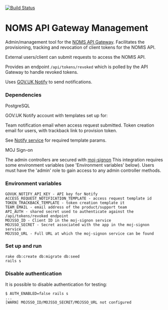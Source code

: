 [![Build Status](https://travis-ci.org/ministryofjustice/noms-api-gateway-management.svg?branch=master)](https://travis-ci.org/ministryofjustice/noms-api-gateway-management)

# NOMS API Gateway Management

Admin/management tool for the [NOMS API Gateway](https://github.com/ministryofjustice/noms-api-gateway). Facilitates the provisioning, tracking and revocation of client tokens for the NOMIS API.

External users/client can submit requests to access the NOMIS API.

Provides an endpoint ```/api/tokens/revoked``` which is polled by the API Gateway to handle revoked tokens.

Uses [GOV.UK Notify](https://www.gov.uk/government/publications/govuk-notify/govuk-notify) to send notifications.

### Dependencies

PostgreSQL

GOV.UK Notify account with templates set up for:

Team notification email when access request submitted.
Token creation email for users, with trackback link to provision token.

See [Notify service](https://github.com/ministryofjustice/noms-api-gateway-management/blob/master/app/services/notify.rb) for required template params.

MOJ Sign-on

The admin controllers are secured with [moj-signon](https://github.com/ministryofjustice/moj-signon)
This integration requires some environment variables (see 'Environment variables' below).
Users must have the 'admin' role to gain access to any admin controller methods.

### Environment variables

    GOVUK_NOTIFY_API_KEY - API key for Notify
    ACCESS_REQUEST_NOTIFICATION_TEMPLATE - access request template id
    TOKEN_TRACKBACK_TEMPLATE - token creation template it
    TEAM_EMAIL - email address of the product/support team
    API_AUTH - shared secret used to authenticate against the /api/tokens/revoked endpoint
    MOJSSO_ID - Client ID in the moj-signon service
    MOJSSO_SECRET - Secret associated with the app in the moj-signon service
    MOJSSO_URL - Full URL at which the moj-signon service can be found

### Set up and run

    rake db:create db:migrate db:seed
    rails s

### Disable authentication

It is possible to disable authentication for testing:

```
$ AUTH_ENABLED=false rails s
...
[WARN] MOJSSO_ID/MOJSSO_SECRET/MOJSSO_URL not configured
```
